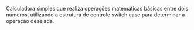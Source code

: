 Calculadora simples que realiza operações matemáticas básicas entre dois números, utilizando a estrutura de controle switch case para determinar a operação desejada.
